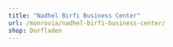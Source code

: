 ```yaml
---
title: "Nadhel Birfi Business Center"
url: /monrovia/nadhel-birfi-business-center/
shop: Dorfladen
---
```

